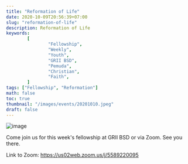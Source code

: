 ```yaml
---
title: "Reformation of Life"
date: 2020-10-09T20:56:39+07:00
slug: "reformation-of-life"
description: Reformation of Life
keywords:
        [
                "Fellowship",
                "Weekly",
                "Youth",
                "GRII BSD",
                "Pemuda",
                "Christian",
                "Faith",
        ]
tags: ["Fellowship", "Reformation"]
math: false
toc: true
thumbnail: "/images/events/20201010.jpeg"
draft: false
---
```


![image](/images/events/20201010.jpeg)

Come join us for this week's fellowship at GRII BSD or via Zoom. See you there.

Link to Zoom: https://us02web.zoom.us/j/5589220095
